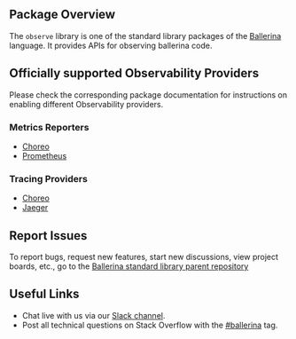 ## Package Overview

The `observe` library is one of the standard library packages of the <a target="_blank" href="https://ballerina.io/">Ballerina</a> language.
It provides APIs for observing ballerina code.

## Officially supported Observability Providers

Please check the corresponding package documentation for instructions on enabling different Observability providers.

### Metrics Reporters
- [Choreo](https://central.ballerina.io/ballerinax/choreo)
- [Prometheus](https://central.ballerina.io/ballerinax/prometheus)

### Tracing Providers
- [Choreo](https://central.ballerina.io/ballerinax/choreo)
- [Jaeger](https://central.ballerina.io/ballerinax/jaeger)

## Report Issues

To report bugs, request new features, start new discussions, view project boards, etc., go to the <a target="_blank" href="https://github.com/ballerina-platform/ballerina-standard-library">Ballerina standard library parent repository</a>

## Useful Links

* Chat live with us via our <a target="_blank" href="https://ballerina.io/community/slack/">Slack channel</a>.
* Post all technical questions on Stack Overflow with the <a target="_blank" href="https://stackoverflow.com/questions/tagged/ballerina">#ballerina</a> tag.
